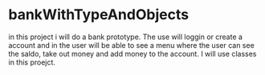 # bankWithTypeAndObjects

in this project i will do a bank prototype. The use will loggin or create a account and in the user will be able to see a menu where the user can
see the saldo, take out money and add money to the account. I will use classes in this proejct.